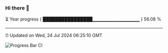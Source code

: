 ### Hi there 👋

⏳ Year progress { ████████████████▁▁▁▁▁▁▁▁▁▁▁▁▁▁ } 56.08 %

---

⏰ Updated on Wed, 24 Jul 2024 06:25:10 GMT

![Progress Bar CI](https://github.com/liununu/liununu/workflows/Progress%20Bar%20CI/badge.svg)

